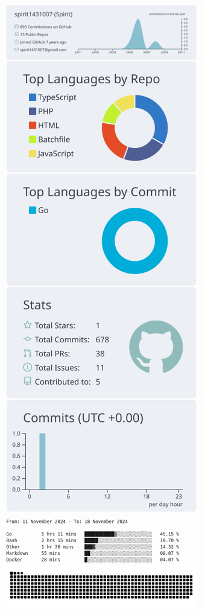 [![](https://raw.githubusercontent.com/spirit1431007/spirit1431007/master/profile-summary-card-output/nord_bright/0-profile-details.svg)](https://git.io/spiritx)
[![](https://raw.githubusercontent.com/spirit1431007/spirit1431007/master/profile-summary-card-output/nord_bright/1-repos-per-language.svg)](https://git.io/spiritx) [![](https://raw.githubusercontent.com/spirit1431007/spirit1431007/master/profile-summary-card-output/nord_bright/2-most-commit-language.svg)](https://git.io/spiritx)
[![](https://raw.githubusercontent.com/spirit1431007/spirit1431007/master/profile-summary-card-output/nord_bright/3-stats.svg)](https://git.io/spiritx) [![](https://raw.githubusercontent.com/spirit1431007/spirit1431007/master/profile-summary-card-output/nord_bright/4-productive-time.svg)](https://git.io/spiritx)

<!--START_SECTION:waka-->

```txt
From: 11 November 2024 - To: 18 November 2024

Go           5 hrs 11 mins   ███████████▒░░░░░░░░░░░░░   45.15 %
Bash         2 hrs 15 mins   █████░░░░░░░░░░░░░░░░░░░░   19.70 %
Other        1 hr 38 mins    ███▓░░░░░░░░░░░░░░░░░░░░░   14.32 %
Markdown     55 mins         ██░░░░░░░░░░░░░░░░░░░░░░░   08.07 %
Docker       28 mins         █░░░░░░░░░░░░░░░░░░░░░░░░   04.07 %
```

<!--END_SECTION:waka-->

![contribution](https://github.com/spirit1431007/spirit1431007/blob/output/github-contribution-grid-snake.svg)
